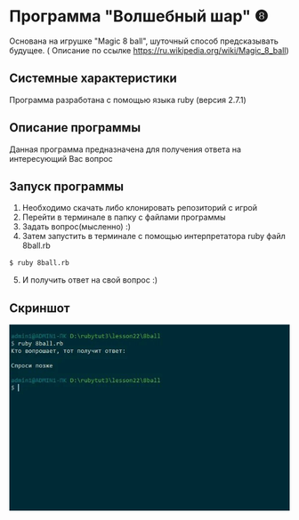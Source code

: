 # Программа "Волшебный шар" ❽
Основана на игрушке "Magic 8 ball", шуточный способ предсказывать будущее. ( Описание по ссылке https://ru.wikipedia.org/wiki/Magic_8_ball)

## Системные характеристики
Программа разработана с помощью языка ruby (версия 2.7.1)

## Описание программы
Данная программа предназначена для получения ответа на интересующий Вас вопрос

## Запуск программы
1. Необходимо скачать либо клонировать репозиторий с игрой
2. Перейти в терминале в папку с файлами программы
3. Задать вопрос(мысленно) :)
4. Затем запустить в терминале с помощью интерпретатора ruby файл 8ball.rb
```bash
$ ruby 8ball.rb
```
5. И получить ответ на свой вопрос :)

## Скриншот
<img src="https://github.com/edwardkv/8ball/blob/master/images/screen.png"/>
